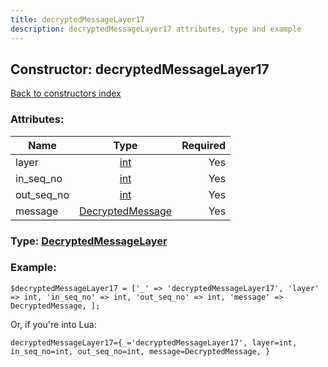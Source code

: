 ```yaml
---
title: decryptedMessageLayer17
description: decryptedMessageLayer17 attributes, type and example
---
```

## Constructor: decryptedMessageLayer17  
[Back to constructors index](index.md)



### Attributes:

| Name     |    Type       | Required |
|----------|:-------------:|---------:|
|layer|[int](../types/int.md) | Yes|
|in\_seq\_no|[int](../types/int.md) | Yes|
|out\_seq\_no|[int](../types/int.md) | Yes|
|message|[DecryptedMessage](../types/DecryptedMessage.md) | Yes|



### Type: [DecryptedMessageLayer](../types/DecryptedMessageLayer.md)


### Example:

```
$decryptedMessageLayer17 = ['_' => 'decryptedMessageLayer17', 'layer' => int, 'in_seq_no' => int, 'out_seq_no' => int, 'message' => DecryptedMessage, ];
```  

Or, if you're into Lua:  


```
decryptedMessageLayer17={_='decryptedMessageLayer17', layer=int, in_seq_no=int, out_seq_no=int, message=DecryptedMessage, }

```


